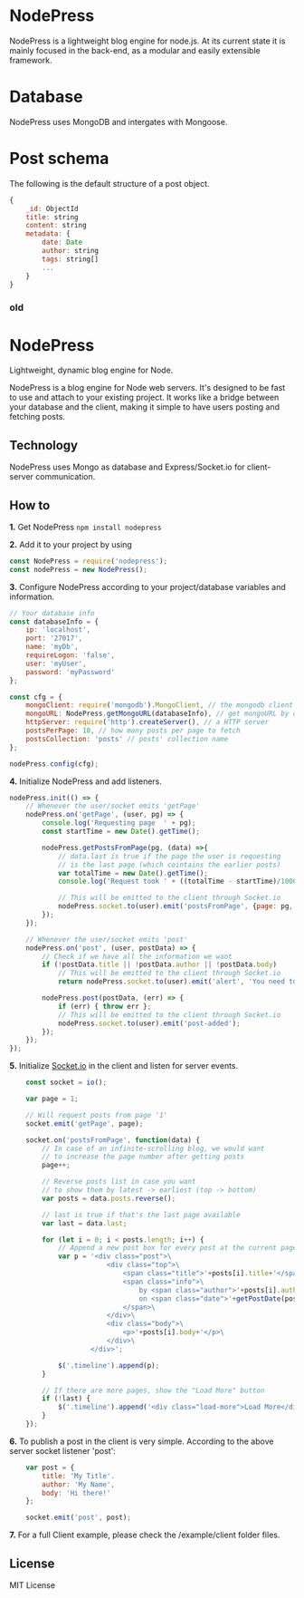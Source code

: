 # NodePress
NodePress is a lightweight blog engine for node.js. At its current state it is mainly focused in the back-end, as a modular and easily extensible framework.

# Database
NodePress uses MongoDB and intergates with Mongoose.

# Post  schema

The following is the default structure of a post object.

```javascript
{
	_id: ObjectId
	title: string
	content: string
	metadata: {
		date: Date
		author: string
		tags: string[]
		...
	}
}
```

### old

# NodePress
Lightweight, dynamic blog engine for Node.

NodePress is a blog engine for Node web servers. It's designed to be fast to use and attach to your existing project. It works like a bridge between your database and the client, making it simple to have users posting and fetching posts.

## Technology

NodePress uses Mongo as database and Express/Socket.io for client-server communication.

## How to

**1.** Get NodePress `npm install nodepress`

**2.** Add it to your project by using

```javascript
const NodePress = require('nodepress');
const nodePress = new NodePress();
```

**3.** Configure NodePress according to your project/database variables and information.

```javascript
// Your database info
const databaseInfo = {
	ip: 'localhost',
	port: '27017',
	name: 'myDb',
	requireLogon: 'false',
	user: 'myUser',
	password: 'myPassword'
};

const cfg = {
	mongoClient: require('mongodb').MongoClient, // the mongodb client
	mongoURL: NodePress.getMongoURL(databaseInfo), // get mongoURL by databaseInfo
	httpServer: require('http').createServer(), // a HTTP server
	postsPerPage: 10, // how many posts per page to fetch
	postsCollection: 'posts' // posts' collection name
};

nodePress.config(cfg);
```

**4.** Initialize NodePress and add listeners.

```javascript
nodePress.init(() => {
	// Whenever the user/socket emits 'getPage'
	nodePress.on('getPage', (user, pg) => {
		console.log('Requesting page  ' + pg);
		const startTime = new Date().getTime();

		nodePress.getPostsFromPage(pg, (data) =>{
			// data.last is true if the page the user is requesting
			// is the last page (which cointains the earlier posts)
			var totalTime = new Date().getTime();
			console.log('Request took ' + ((totalTime - startTime)/1000) + 's');

			// This will be emitted to the client through Socket.io
			nodePress.socket.to(user).emit('postsFromPage', {page: pg, posts: data.posts, last: data.last});
		});
	});

	// Whenever the user/socket emits 'post'
	nodePress.on('post', (user, postData) => {
		// Check if we have all the information we want
		if (!postData.title || !postData.author || !postData.body)
			// This will be emitted to the client through Socket.io
			return nodePress.socket.to(user).emit('alert', 'You need to fill in all the fields!');

		nodePress.post(postData, (err) => {
			if (err) { throw err };
			// This will be emitted to the client through Socket.io
			nodePress.socket.to(user).emit('post-added');
		});
	});
});
``` 

**5.** Initialize [Socket.io](https://www.npmjs.com/package/socket.io) in the client and listen for server events.

```javascript
	const socket = io();

	var page = 1;

	// Will request posts from page '1'
	socket.emit('getPage', page);

	socket.on('postsFromPage', function(data) {
		// In case of an infinite-scrolling blog, we would want
		// to increase the page number after getting posts
		page++;

		// Reverse posts list in case you want
		// to show them by latest -> earliest (top -> bottom)
		var posts = data.posts.reverse();

		// last is true if that's the last page available
		var last = data.last;

		for (let i = 0; i < posts.length; i++) {
			// Append a new post box for every post at the current page
			var p = '<div class="post">\
						<div class="top">\
							<span class="title">'+posts[i].title+'</span>\
							<span class="info">\
								by <span class="author">'+posts[i].author+'</span><br>\
								on <span class="date">'+getPostDate(posts[i].date)+'</span>\
							</span>\
						</div>\
						<div class="body">\
							<p>'+posts[i].body+'</p>\
						</div>\
					</div>';

			$('.timeline').append(p);
		}

		// If there are more pages, show the "Load More" button
		if (!last) {
			$('.timeline').append('<div class="load-more">Load More</div>');
		}
	});

```

**6.** To publish a post in the client is very simple. According to the above server socket listener 'post':

```javascript
	var post = {
		title: 'My Title'.
		author: 'My Name',
		body: 'Hi there!'
	};

	socket.emit('post', post);
```

**7.** For a full Client example, please check the /example/client folder files.

## License

MIT License
